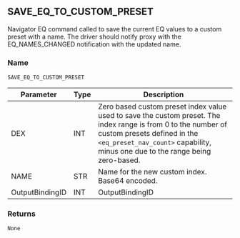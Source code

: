 ## SAVE\_EQ\_TO\_CUSTOM\_PRESET

Navigator EQ command called to save the current EQ values to a custom preset with a name. The driver should notify proxy with the EQ\_NAMES\_CHANGED notification with the updated name.


### Name

`SAVE_EQ_TO_CUSTOM_PRESET`


| Parameter       | Type | Description                                                                                                                                                                                                                     |
| --------------- | ---- | ------------------------------------------------------------------------------------------------------------------------------------------------------------------------------------------------------------------------------- |
| DEX             | INT  | Zero based custom preset index value used to save the custom preset.  The index range is from 0 to the number of custom presets defined in the `<eq_preset_nav_count>` capability, minus one due to the range being zero-based. |
| NAME            | STR  | Name for the new custom index.  Base64 encoded.                                                                                                                                                                                 |
| OutputBindingID | INT  | OutputBindingID                                                                                                                                                                                                                 |


### Returns

`None`



